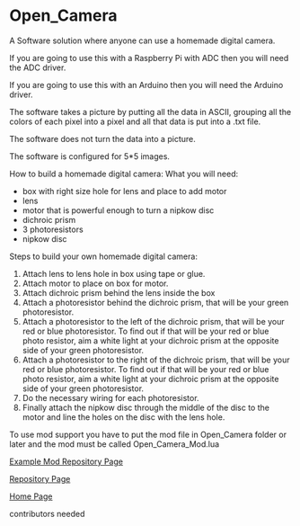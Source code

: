 # Open_Camera

A Software solution where anyone can use a homemade digital camera.

If you are going to use this with a Raspberry Pi with ADC then you will need the ADC driver.

If you are going to use this with an Arduino then you will need the Arduino driver.

The software takes a picture by putting all the data in ASCII, grouping all the colors of each pixel into a pixel and all that data is put into a .txt file.

The software does not turn the data into a picture.

The software is configured for 5*5 images.

How to build a homemade digital camera:
What you will need:
<ul>
  <li>box with right size hole for lens and place to add motor</li>
  <li>lens</li>
  <li>motor that is powerful enough to turn a nipkow disc</li>
  <li>dichroic prism</li>
  <li>3 photoresistors</li>
  <li>nipkow disc</li>
</ul>
Steps to build your own homemade digital camera:
<ol>
  <li>Attach lens to lens hole in box using tape or glue.</li>
  <li>Attach motor to place on box for motor.</li>
  <li>Attach dichroic prism behind the lens inside the box</li>
  <li>Attach a photoresistor behind the dichroic prism, that will be your green photoresistor.</li>
  <li>Attach a photoresistor to the left of the dichroic prism, that will be your red or blue photoresistor. To find out if that will be your red or blue photo resistor, aim a white light at your dichroic prism at the opposite side of your green photoresistor.</li>
  <li>Attach a photoresistor to the right of the dichroic prism, that will be your red or blue photoresistor. To find out if that will be your red or blue photo resistor, aim a white light at your dichroic prism at the opposite side of your green photoresistor.</li>
  <li>Do the necessary wiring for each photoresistor.</li>
  <li>Finally attach the nipkow disc through the middle of the disc to the motor and line the holes on the disc with the lens hole.</li>
</ol>

To use mod support you have to put the mod file in Open_Camera folder or later and the mod must be called Open_Camera_Mod.lua

<a href="https://github.com/Daniel-Hanrahan-Tools-and-Games/Open_Camera_Mod">Example Mod Repository Page</a>

<a href="https://github.com/Daniel-Hanrahan-Tools-and-Games/Open_Camera">Repository Page</a>

<a href="https://daniel-hanrahan-tools-and-games.github.io/">Home Page</a>

contributors needed
